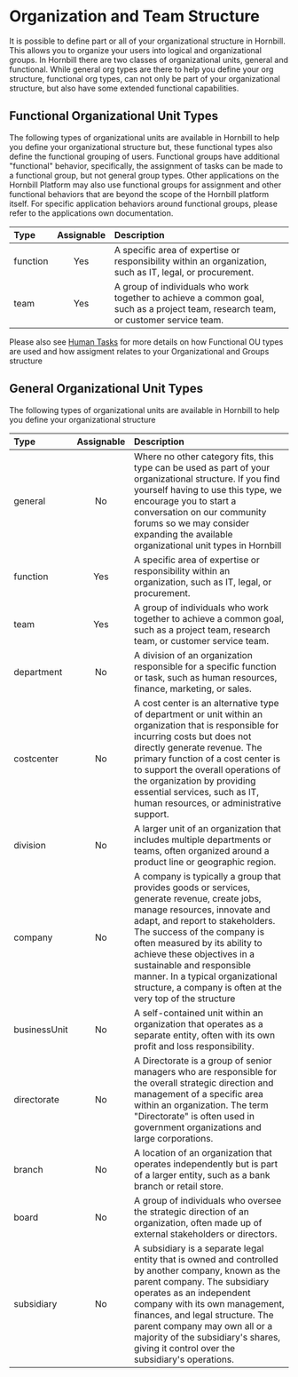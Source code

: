 # Organization and Team Structure
It is possible to define part or all of your organizational structure in Hornbill. This allows you to organize your users into logical and organizational groups.  In Hornbill there are two classes of organizational units, general and functional.  While general org types are there to help you define your org structure, functional org types, can not only be part of your organizational structure, but also have some extended functional capabilities. 

## Functional Organizational Unit Types
The following types of organizational units are available in Hornbill to help you define your organizational structure but, these functional types also define the functional grouping of users.  Functional groups have additional "functional" behavior, specifically, the assignment of tasks can be made to a functional group, but not general group types.  Other applications on the Hornbill Platform may also use functional groups for assignment and other functional behaviors that are beyond the scope of the Hornbill platform itself.  For specific application behaviors around functional groups, please refer to the applications own documentation.  

|Type|Assignable|Description|
|:---|:---:|:---|
|function|Yes|A specific area of expertise or responsibility within an organization, such as IT, legal, or procurement.|
|team|Yes|A group of individuals who work together to achieve a common goal, such as a project team, research team, or customer service team.|

Please also see [Human Tasks](/esp-fundamentals/core-capabilities/human-tasks) for more details on how Functional OU types are used and how assigment relates to your Organizational and Groups structure

## General Organizational Unit Types
The following types of organizational units are available in Hornbill to help you define your organizational structure

|Type|Assignable|Description|
|:---|:---:|:---|
|general|No|Where no other category fits, this type can be used as part of your organizational structure.  If you find yourself having to use this type, we encourage you to start a conversation on our community forums so we may consider expanding the available organizational unit types in Hornbill|
|function|Yes|A specific area of expertise or responsibility within an organization, such as IT, legal, or procurement.|
|team|Yes|A group of individuals who work together to achieve a common goal, such as a project team, research team, or customer service team.|
|department|No|A division of an organization responsible for a specific function or task, such as human resources, finance, marketing, or sales.|
|costcenter|No|A cost center is an alternative type of department or unit within an organization that is responsible for incurring costs but does not directly generate revenue. The primary function of a cost center is to support the overall operations of the organization by providing essential services, such as IT, human resources, or administrative support.|
|division|No|A larger unit of an organization that includes multiple departments or teams, often organized around a product line or geographic region.|
|company|No|A company is typically a group that provides goods or services, generate revenue, create jobs, manage resources, innovate and adapt, and report to stakeholders. The success of the company is often measured by its ability to achieve these objectives in a sustainable and responsible manner. In a typical organizational structure, a company is often at the very top of the structure|
|businessUnit|No|A self-contained unit within an organization that operates as a separate entity, often with its own profit and loss responsibility.|
|directorate|No|A Directorate is a group of senior managers who are responsible for the overall strategic direction and management of a specific area within an organization. The term "Directorate" is often used in government organizations and large corporations.|
|branch|No|A location of an organization that operates independently but is part of a larger entity, such as a bank branch or retail store.|
|board|No|A group of individuals who oversee the strategic direction of an organization, often made up of external stakeholders or directors.|
|subsidiary|No|A subsidiary is a separate legal entity that is owned and controlled by another company, known as the parent company. The subsidiary operates as an independent company with its own management, finances, and legal structure. The parent company may own all or a majority of the subsidiary's shares, giving it control over the subsidiary's operations.|


